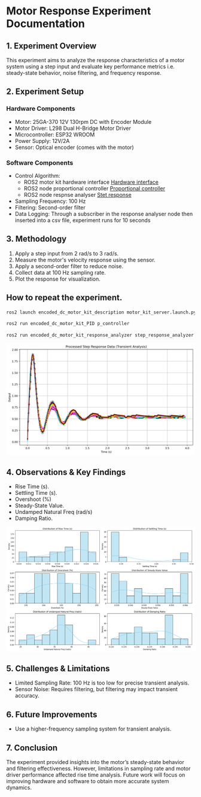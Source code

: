 # Motor Response Experiment Documentation

## 1. Experiment Overview

This experiment aims to analyze the response characteristics of a motor system using a step input and evaluate key performance metrics i.e. steady-state behavior, noise filtering, and frequency response.

## 2. Experiment Setup

### Hardware Components

- Motor: 25GA-370 12V 130rpm DC with Encoder Module
- Motor Driver: L298 Dual H-Bridge Motor Driver
- Microcontroller: ESP32 WROOM
- Power Supply: 12V/2A
- Sensor: Optical encoder (comes with the motor)

### Software Components

- Control Algorithm: 
    - ROS2 motor kit hardware interface [Hardware interface](https://github.com/KevinKipkorir254/motor-control-kit/tree/main/encoded_dc_motor_kit_hardware_interface)
    - ROS2 node proportional controller [Proportional controller](https://github.com/KevinKipkorir254/motor-control-kit/tree/main/encoded_dc_motor_kit_PID)
    - ROS2 node respnse analyser [Stet response](https://github.com/KevinKipkorir254/motor-control-kit/tree/main/encoded_dc_motor_kit_hardware_interface)
- Sampling Frequency: 100 Hz
- Filtering: Second-order filter
- Data Logging: Through a subscriber in the response analyser node then inserted into a csv file, experiment runs for 10 seconds

## 3. Methodology

1. Apply a step input from 2 rad/s to 3 rad/s.
2. Measure the motor's velocity response using the sensor.
3. Apply a second-order filter to reduce noise.
4. Collect data at 100 Hz sampling rate.
5. Plot the response for visualization.

## How to repeat the experiment.

```bash
ros2 launch encoded_dc_motor_kit_description motor_kit_server.launch.py
```

```bash
ros2 run encoded_dc_motor_kit_PID p_controller
```

```bash
ros2 run encoded_dc_motor_kit_response_analyzer step_response_analyzer
```

![Data processed data output](Time_series_data.png)

## 4. Observations & Key Findings

- Rise Time (s).
- Settling Time (s).
- Overshoot (%)
- Steady-State Value.
- Undamped Natural Freq (rad/s)
- Damping Ratio.

![Time series characteristics](Time_series_characteristics.png)

## 5. Challenges & Limitations

- Limited Sampling Rate: 100 Hz is too low for precise transient analysis.
- Sensor Noise: Requires filtering, but filtering may impact transient accuracy.

## 6. Future Improvements

- Use a higher-frequency sampling system for transient analysis.

## 7. Conclusion

The experiment provided insights into the motor’s steady-state behavior and filtering effectiveness. However, limitations in sampling rate and motor driver performance affected rise time analysis. Future work will focus on improving hardware and software to obtain more accurate system dynamics.